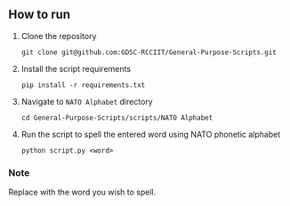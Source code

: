 ## How to run
1. Clone the repository
   ```
   git clone git@github.com:GDSC-RCCIIT/General-Purpose-Scripts.git
   ```
2. Install the script requirements
   ```
   pip install -r requirements.txt
   ```
3. Navigate to `NATO Alphabet` directory
   ```
   cd General-Purpose-Scripts/scripts/NATO Alphabet
   ```
4. Run the script to spell the entered word using NATO phonetic alphabet
   ```
   python script.py <word>
   ```
### Note
Replace <word> with the word you wish to spell.
